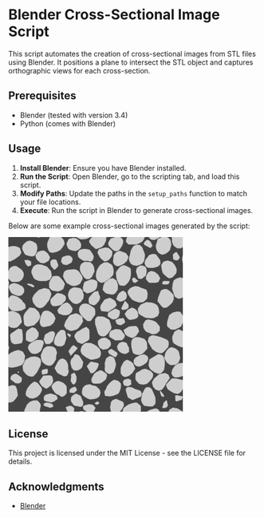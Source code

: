 # Blender Cross-Sectional Image Script

This script automates the creation of cross-sectional images from STL files using Blender. It positions a plane to intersect the STL object and captures orthographic views for each cross-section.

## Prerequisites

- Blender (tested with version 3.4)
- Python (comes with Blender)

## Usage

1. **Install Blender**: Ensure you have Blender installed.
2. **Run the Script**: Open Blender, go to the scripting tab, and load this script.
3. **Modify Paths**: Update the paths in the `setup_paths` function to match your file locations.
4. **Execute**: Run the script in Blender to generate cross-sectional images.

Below are some example cross-sectional images generated by the script:

![Cross-Section 23](./Assembly.tif)

## License

This project is licensed under the MIT License - see the LICENSE file for details.

## Acknowledgments

- [Blender](https://www.blender.org/)
